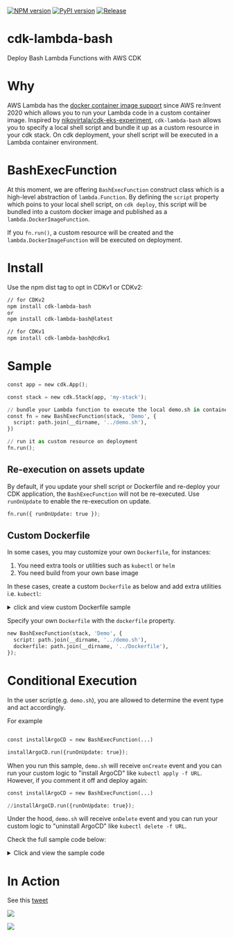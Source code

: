 [![NPM version](https://badge.fury.io/js/cdk-lambda-bash.svg)](https://badge.fury.io/js/cdk-lambda-bash)
[![PyPI version](https://badge.fury.io/py/cdk-lambda-bash.svg)](https://badge.fury.io/py/cdk-lambda-bash)
[![Release](https://github.com/pahud/cdk-lambda-bash/actions/workflows/release.yml/badge.svg)](https://github.com/pahud/cdk-lambda-bash/actions/workflows/release.yml)

# cdk-lambda-bash

Deploy Bash Lambda Functions with AWS CDK

# Why

AWS Lambda has the [docker container image support](https://aws.amazon.com/tw/blogs/aws/new-for-aws-lambda-container-image-support/) since AWS re:Invent 2020 which allows you to run your Lambda code in a custom container image. Inspired by [nikovirtala/cdk-eks-experiment](https://github.com/nikovirtala/cdk-eks-experiment/), `cdk-lambda-bash` allows you to specify a local shell script and bundle it up as a custom resource in your cdk stack. On cdk deployment, your shell script will be executed in a Lambda container environment.

# BashExecFunction

At this moment, we are offering `BashExecFunction` construct class which is a high-level abstraction of `lambda.Function`. By defining the `script` property which poins to your local shell script, on `cdk deploy`, this script will be bundled into a custom docker image and published as a `lambda.DockerImageFunction`.

If you `fn.run()`, a custom resource will be created and the `lambda.DockerImageFunction` will be executed on deployment.

# Install

Use the npm dist tag to opt in CDKv1 or CDKv2:

```sh
// for CDKv2
npm install cdk-lambda-bash
or
npm install cdk-lambda-bash@latest

// for CDKv1
npm install cdk-lambda-bash@cdkv1
```

# Sample

```python
const app = new cdk.App();

const stack = new cdk.Stack(app, 'my-stack');

// bundle your Lambda function to execute the local demo.sh in container
const fn = new BashExecFunction(stack, 'Demo', {
  script: path.join(__dirname, '../demo.sh'),
})

// run it as custom resource on deployment
fn.run();
```

## Re-execution on assets update

By default, if you update your shell script or Dockerfile and re-deploy your CDK application, the `BashExecFunction`
will not be re-executed. Use `runOnUpdate` to enable the re-execution on update.

```python
fn.run({ runOnUpdate: true });
```

## Custom Dockerfile

In some cases, you may customize your own `Dockerfile`, for instances:

1. You need extra tools or utilities such as `kubectl` or `helm`
2. You need build from your own base image

In these cases, create a custom `Dockerfile` as below and add extra utilities i.e. `kubectl`:

<details><summary>click and view custom Dockerfile sample</summary>

```bash
FROM public.ecr.aws/lambda/provided:al2

RUN yum install -y unzip jq

# install aws-cli v2
RUN curl "https://awscli.amazonaws.com/awscli-exe-linux-x86_64.zip" -o "awscliv2.zip" && \
  unzip awscliv2.zip && \
  ./aws/install

# install kubectl
RUN curl -o kubectl https://amazon-eks.s3.us-west-2.amazonaws.com/1.19.6/2021-01-05/bin/linux/amd64/kubectl && \
  chmod +x kubectl && \
  mv kubectl /usr/local/bin/kubectl

COPY bootstrap /var/runtime/bootstrap
COPY function.sh /var/task/function.sh
COPY main.sh /var/task/main.sh
RUN chmod +x /var/runtime/bootstrap /var/task/function.sh /var/task/main.sh

WORKDIR /var/task
CMD [ "function.sh.handler" ]
```

</details>

Specify your own `Dockerfile` with the `dockerfile` property.

```python
new BashExecFunction(stack, 'Demo', {
  script: path.join(__dirname, '../demo.sh'),
  dockerfile: path.join(__dirname, '../Dockerfile'),
});
```

# Conditional Execution

In the user script(e.g. `demo.sh`), you are allowed to determine the event type and act accordingly.

For example

```python

const installArgoCD = new BashExecFunction(...)

installArgoCD.run({runOnUpdate: true});
```

When you run this sample, `demo.sh` will receive `onCreate` event and you can run your custom logic to "install ArgoCD" like `kubectl apply -f URL`. However, if you comment it off and deploy again:

```python
const installArgoCD = new BashExecFunction(...)

//installArgoCD.run({runOnUpdate: true});
```

Under the hood, `demo.sh` will receive `onDelete` event and you can run your custom logic to "uninstall ArgoCD"
like `kubectl delete -f URL`.

Check the full sample code below:

<details><summary>Click and view the sample code</summary>

```sh
#!/bin/bash

# implement your business logic below
function onCreate() {
  echo "running kubectl apply -f ..."
}

function onUpdate() {
  echo "do nothing on update"
}

function onDelete() {
  echo "running kubectl delete -f ..."
}

function getRequestType() {
  echo $1 | jq -r .RequestType
}

function conditionalExec() {
  requestType=$(getRequestType $EVENT_DATA)

  # determine the original request type
  case $requestType in
    'Create') onCreate $1 ;;
    'Update') onUpdate $1 ;;
    'Delete') onDelete $1 ;;
  esac
}

echo "Hello cdk lambda bash!!"

conditionalExec

exit 0
```

</details>

# In Action

See this [tweet](https://twitter.com/pahudnet/status/1370301964836241408)

![](https://pbs.twimg.com/media/EwRGRxnUcAQBng-?format=jpg&name=4096x4096)

![](https://pbs.twimg.com/media/EwRKGfsUYAENjP-?format=jpg&name=4096x4096)
